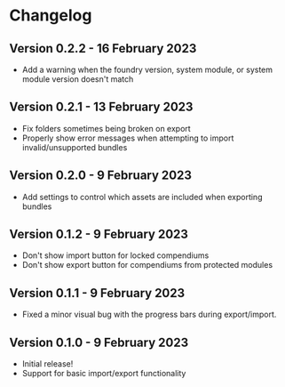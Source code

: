 # Changelog

## Version 0.2.2 - 16 February 2023

- Add a warning when the foundry version, system module, or system module version doesn't match

## Version 0.2.1 - 13 February 2023

- Fix folders sometimes being broken on export
- Properly show error messages when attempting to import invalid/unsupported bundles

## Version 0.2.0 - 9 February 2023

- Add settings to control which assets are included when exporting bundles

## Version 0.1.2 - 9 February 2023

- Don't show import button for locked compendiums
- Don't show export button for compendiums from protected modules

## Version 0.1.1 - 9 February 2023

- Fixed a minor visual bug with the progress bars during export/import.

## Version 0.1.0 - 9 February 2023

- Initial release!
- Support for basic import/export functionality
